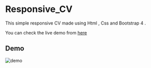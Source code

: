 # Responsive_CV

This simple responsive CV  made using Html , Css and Bootstrap 4 .

You can check the live demo from [here](https://rwdcv.netlify.app/)

## Demo

![demo](https://github.com/mayararaby/Responsive_CV/blob/main/Demo.gif)

